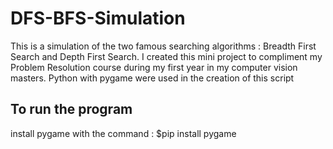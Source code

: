 # DFS-BFS-Simulation
This is a simulation of the two famous searching algorithms : Breadth First Search and Depth First Search. I created this mini project to compliment my Problem Resolution course during my first year in my computer vision masters. 
Python with pygame were used in the creation of this script

## To run the program 
install pygame with the command : 
$pip install pygame
